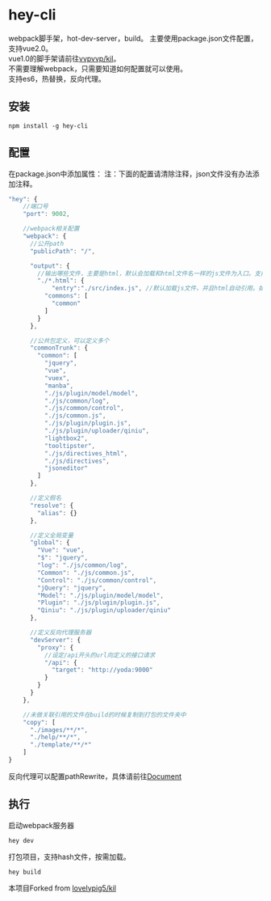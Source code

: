 # hey-cli
webpack脚手架，hot-dev-server，build。
主要使用package.json文件配置，支持vue2.0。  
vue1.0的脚手架请前往[vvpvvp/kil](https://github.com/vvpvvp/kil)。  
不需要理解webpack，只需要知道如何配置就可以使用。  
支持es6，热替换，反向代理。  

## 安装

```
npm install -g hey-cli
```

## 配置

在package.json中添加属性：
注：下面的配置请清除注释，json文件没有办法添加注释。

```javascript
"hey": {
	//端口号
	"port": 9002,

	//webpack相关配置    
	"webpack": {
	  //公开path
	  "publicPath": "/", 

	  "output": {
	  	//输出哪些文件，主要是html，默认会加载和html文件名一样的js文件为入口。支持定义公用包。
	    "./*.html": {
	    	"entry":"./src/index.js", //默认加载js文件，并且html自动引用。如果没有配置，则加载与html文件名同样的js文件。
	      "commons": [
	        "common"
	      ]
	    }
	  },

	  //公共包定义，可以定义多个
	  "commonTrunk": {
	    "common": [
	      "jquery",
	      "vue",
	      "vuex",
	      "manba",
	      "./js/plugin/model/model",
	      "./js/common/log",
	      "./js/common/control",
	      "./js/common.js",
	      "./js/plugin/plugin.js",
	      "./js/plugin/uploader/qiniu",
	      "lightbox2",
	      "tooltipster",
	      "./js/directives_html",
	      "./js/directives",
	      "jsoneditor"
	    ]
	  },

	  //定义假名
	  "resolve": {
	    "alias": {}
	  },

	  //定义全局变量
	  "global": {
	    "Vue": "vue",
	    "$": "jquery",
	    "log": "./js/common/log",
	    "Common": "./js/common.js",
	    "Control": "./js/common/control",
	    "jQuery": "jquery",
	    "Model": "./js/plugin/model/model",
	    "Plugin": "./js/plugin/plugin.js",
	    "Qiniu": "./js/plugin/uploader/qiniu"
	  },

	  //定义反向代理服务器
	  "devServer": {
	    "proxy": {
	      //设定/api开头的url向定义的接口请求
	      "/api": {
	        "target": "http://yoda:9000"
	      }
	    }
	  }
	},

	//未做关联引用的文件在build的时候复制到打包的文件夹中
	"copy": [
	  "./images/**/*",
	  "./help/**/*",
	  "./template/**/*"
	]
}
```

反向代理可以配置pathRewrite，具体请前往[Document](https://webpack.github.io/docs/webpack-dev-server.html#rewriting-urls-of-proxy-request)


## 执行

启动webpack服务器

```
hey dev
```

打包项目，支持hash文件，按需加载。

```
hey build
```

本项目Forked from [lovelypig5/kil](https://github.com/lovelypig5/kil)